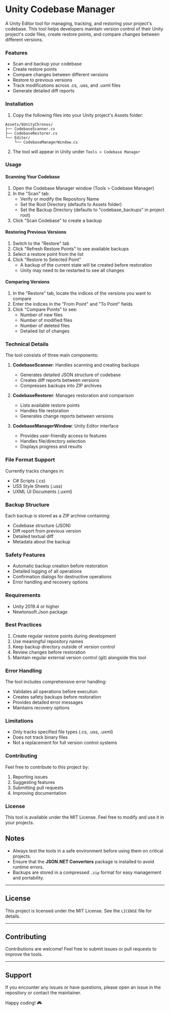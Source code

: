 # Unity Codebase Manager

A Unity Editor tool for managing, tracking, and restoring your project's codebase. This tool helps developers maintain version control of their Unity project's code files, create restore points, and compare changes between different versions.

### Features

* Scan and backup your codebase
* Create restore points
* Compare changes between different versions
* Restore to previous versions
* Track modifications across .cs, .uss, and .uxml files
* Generate detailed diff reports

### Installation

1. Copy the following files into your Unity project's Assets folder:
```
Assets/$UnityChronos/
├── CodebaseScanner.cs
├── CodebaseRestorer.cs
└── Editor/
    └── CodebaseManagerWindow.cs
```

2. The tool will appear in Unity under `Tools > Codebase Manager`

### Usage

#### Scanning Your Codebase

1. Open the Codebase Manager window (Tools > Codebase Manager)
2. In the "Scan" tab:
   - Verify or modify the Repository Name
   - Set the Root Directory (defaults to Assets folder)
   - Set the Backup Directory (defaults to "codebase_backups" in project root)
3. Click "Scan Codebase" to create a backup

#### Restoring Previous Versions

1. Switch to the "Restore" tab
2. Click "Refresh Restore Points" to see available backups
3. Select a restore point from the list
4. Click "Restore to Selected Point"
   - A backup of the current state will be created before restoration
   - Unity may need to be restarted to see all changes

#### Comparing Versions

1. In the "Restore" tab, locate the indices of the versions you want to compare
2. Enter the indices in the "From Point" and "To Point" fields
3. Click "Compare Points" to see:
   - Number of new files
   - Number of modified files
   - Number of deleted files
   - Detailed list of changes

### Technical Details

The tool consists of three main components:

1. **CodebaseScanner**: Handles scanning and creating backups
   - Generates detailed JSON structure of codebase
   - Creates diff reports between versions
   - Compresses backups into ZIP archives

2. **CodebaseRestorer**: Manages restoration and comparison
   - Lists available restore points
   - Handles file restoration
   - Generates change reports between versions

3. **CodebaseManagerWindow**: Unity Editor interface
   - Provides user-friendly access to features
   - Handles file/directory selection
   - Displays progress and results

### File Format Support

Currently tracks changes in:
- C# Scripts (.cs)
- USS Style Sheets (.uss)
- UXML UI Documents (.uxml)

### Backup Structure

Each backup is stored as a ZIP archive containing:
- Codebase structure (JSON)
- Diff report from previous version
- Detailed textual diff
- Metadata about the backup

### Safety Features

- Automatic backup creation before restoration
- Detailed logging of all operations
- Confirmation dialogs for destructive operations
- Error handling and recovery options

### Requirements

- Unity 2019.4 or higher
- Newtonsoft.Json package

### Best Practices

1. Create regular restore points during development
2. Use meaningful repository names
3. Keep backup directory outside of version control
4. Review changes before restoration
5. Maintain regular external version control (git) alongside this tool

### Error Handling

The tool includes comprehensive error handling:
- Validates all operations before execution
- Creates safety backups before restoration
- Provides detailed error messages
- Maintains recovery options

### Limitations

- Only tracks specified file types (.cs, .uss, .uxml)
- Does not track binary files
- Not a replacement for full version control systems

### Contributing

Feel free to contribute to this project by:
1. Reporting issues
2. Suggesting features
3. Submitting pull requests
4. Improving documentation

### License

This tool is available under the MIT License. Feel free to modify and use it in your projects.

## Notes
- Always test the tools in a safe environment before using them on critical projects.
- Ensure that the **JSON.NET Converters** package is installed to avoid runtime errors.
- Backups are stored in a compressed `.zip` format for easy management and portability.

---

## License
This project is licensed under the MIT License. See the `LICENSE` file for details.

---

## Contributing
Contributions are welcome! Feel free to submit issues or pull requests to improve the tools.

---

## Support
If you encounter any issues or have questions, please open an issue in the repository or contact the maintainer.

Happy coding! 🎮